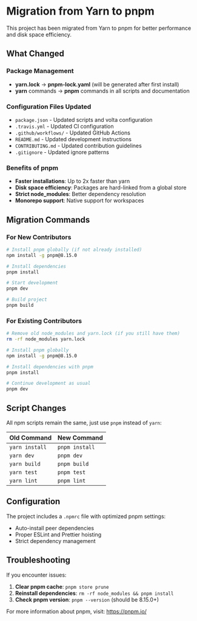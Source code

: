 # Migration from Yarn to pnpm

This project has been migrated from Yarn to pnpm for better performance and disk space efficiency.

## What Changed

### Package Management
- **yarn.lock** → **pnpm-lock.yaml** (will be generated after first install)
- **yarn** commands → **pnpm** commands in all scripts and documentation

### Configuration Files Updated
- `package.json` - Updated scripts and volta configuration
- `.travis.yml` - Updated CI configuration
- `.github/workflows/` - Updated GitHub Actions
- `README.md` - Updated development instructions
- `CONTRIBUTING.md` - Updated contribution guidelines
- `.gitignore` - Updated ignore patterns

### Benefits of pnpm
- **Faster installations**: Up to 2x faster than yarn
- **Disk space efficiency**: Packages are hard-linked from a global store
- **Strict node_modules**: Better dependency resolution
- **Monorepo support**: Native support for workspaces

## Migration Commands

### For New Contributors
```bash
# Install pnpm globally (if not already installed)
npm install -g pnpm@8.15.0

# Install dependencies
pnpm install

# Start development
pnpm dev

# Build project
pnpm build
```

### For Existing Contributors
```bash
# Remove old node_modules and yarn.lock (if you still have them)
rm -rf node_modules yarn.lock

# Install pnpm globally
npm install -g pnpm@8.15.0

# Install dependencies with pnpm
pnpm install

# Continue development as usual
pnpm dev
```

## Script Changes

All npm scripts remain the same, just use `pnpm` instead of `yarn`:

| Old Command | New Command |
|-------------|-------------|
| `yarn install` | `pnpm install` |
| `yarn dev` | `pnpm dev` |
| `yarn build` | `pnpm build` |
| `yarn test` | `pnpm test` |
| `yarn lint` | `pnpm lint` |

## Configuration

The project includes a `.npmrc` file with optimized pnpm settings:
- Auto-install peer dependencies
- Proper ESLint and Prettier hoisting
- Strict dependency management

## Troubleshooting

If you encounter issues:

1. **Clear pnpm cache**: `pnpm store prune`
2. **Reinstall dependencies**: `rm -rf node_modules && pnpm install`
3. **Check pnpm version**: `pnpm --version` (should be 8.15.0+)

For more information about pnpm, visit: https://pnpm.io/